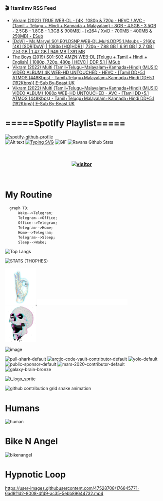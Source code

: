 ### 🎬 1tamilmv RSS Feed

<!-- BLOG-POST-LIST:START -->
- [Vikram &lpar;2022&rpar; TRUE WEB-DL - [4K, 1080p &amp; 720p - HEVC / AVC - &lpar;Tamil + Telugu + Hindi + Kannada + Malayalam&rpar; - 8GB - 4.5GB - 3.5GB - 2.5GB - 1.8GB - 1.3GB &amp; 900MB] - [x264 / XviD - 700MB - 400MB &amp; 250MB] - ESub](https://www.1tamilmv.space/index.php?/forums/topic/165168-vikram-2022-true-web-dl-4k-1080p-720p-hevc-avc-tamil-telugu-hindi-kannada-malayalam-8gb-45gb-35gb-25gb-18gb-13gb-900mb-x264-xvid-700mb-400mb-250mb-esub/&do=findComment&comment=330186)
- [[DoVi] - Ms.Marvel.S01.E01.DSNP.WEB-DL.Multi.DDP5.1.Msubs - 2160p [4K] [SDR|DoVi] | 1080p [HQ|HDR] | 720p - 7.88 GB | 6.91 GB | 2.7 GB | 2.51 GB | 1.47 GB | 949 MB | 391 MB](https://www.1tamilmv.space/index.php?/forums/topic/163675-dovi-msmarvels01e01dsnpweb-dlmultiddp51msubs-2160p-4k-sdrdovi-1080p-hqhdr-720p-788-gb-691-gb-27-gb-251-gb-147-gb-949-mb-391-mb/&do=findComment&comment=330185)
- [The Boys &lpar;2019&rpar; S01-S03 AMZN WEB-DL [Telugu + Tamil + Hindi + English] | 1080p, 720p, 480p | HEVC | DDP 5.1 | MSub](https://www.1tamilmv.space/index.php?/forums/topic/165226-the-boys-2019-s01-s03-amzn-web-dl-telugu-tamil-hindi-english-1080p-720p-480p-hevc-ddp-51-msub/&do=findComment&comment=330184)
- [Vikram &lpar;2022&rpar; Multi &lpar;Tamil+Telugu+Malayalam+Kannada+Hindi&rpar; &lpar;MUSIC VIDEO ALBUM&rpar; 4K WEB-HD UNTOUCHED - HEVC - [Tamil DD+5.1 ATMOS &lpar;448Kbps&rpar; - Tamil+Telugu+Malayalam+Kannada+Hindi DD+5.1 &lpar;192Kbps&rpar;] E-Sub By-Beast UK](https://www.1tamilmv.space/index.php?/forums/topic/165225-vikram-2022-multi-tamiltelugumalayalamkannadahindi-music-video-album-4k-web-hd-untouched-hevc-tamil-dd51-atmos-448kbps-tamiltelugumalayalamkannadahindi-dd51-192kbps-e-sub-by-beast-uk/&do=findComment&comment=330183)
- [Vikram &lpar;2022&rpar; Multi &lpar;Tamil+Telugu+Malayalam+Kannada+Hindi&rpar; &lpar;MUSIC VIDEO ALBUM&rpar; 1080p WEB-HD UNTOUCHED - AVC - [Tamil DD+5.1 ATMOS &lpar;448Kbps&rpar; - Tamil+Telugu+Malayalam+Kannada+Hindi DD+5.1 &lpar;192Kbps&rpar;] E-Sub By-Beast UK](https://www.1tamilmv.space/index.php?/forums/topic/165224-vikram-2022-multi-tamiltelugumalayalamkannadahindi-music-video-album-1080p-web-hd-untouched-avc-tamil-dd51-atmos-448kbps-tamiltelugumalayalamkannadahindi-dd51-192kbps-e-sub-by-beast-uk/&do=findComment&comment=330182)
<!-- BLOG-POST-LIST:END -->

# =====Spotify Playlist=====
[![spotify-github-profile](https://spotify-github-profile.vercel.app/api/view?uid=31rfzgmuvvewegdlxvlev4ynz4vu&cover_image=true&theme=default&bar_color=53b14f&bar_color_cover=true)](https://ravana69.github.io/rss)
</br>
![Alt text](https://spotify-recently-played-readme.vercel.app/api?user=31rfzgmuvvewegdlxvlev4ynz4vu)
[![Typing SVG](https://readme-typing-svg.herokuapp.com?color=%2336BCF7&center=true&vCenter=true&multiline=true&height=81&lines=I+AM+RAVANA;CONTACT+ME+ON+TELEGRAM%3A+%40R4V4N4)](https://git.io/typing-svg)
<img align="centre" height="400px" width="490px" alt="GIF" src="https://github.com/ravana69/ravana69/blob/master/rvm.gif" />
![Ravana Github Stats](https://github-readme-stats.vercel.app/api?username=ravana69&&show_icons=true&theme=radical)

<br />
<h3 align="center"> <a href="https://t.me/r4v4n4"><img src="https://profile-counter.glitch.me/ravana69/count.svg" alt="visitor" width="600"></a> </h3>
</br>

<H1>My Routine</H1>

```mermaid
  graph TD;
      Wake-->Telegram;
      Telegram-->Office;
      Office-->Telegram;
      Telegram-->Home;
      Home-->Telegram;
      Telegram-->Sleep;
      Sleep-->Wake;
```
![Top Langs](https://github-readme-stats.vercel.app/api/top-langs/?username=ravana69&&show_icons=true&theme=radical)

![STATS (THOPHES)](https://github-profile-trophy.vercel.app/?username=ravana69&theme=gruvbox&margin-w=10&margin-h=15&column=8)
<br />
<p align="left">
    <a href="#">
        <img width="20%" src="./assets/images/hand.gif" alt="" />
    </a>
    <a href="#">
        <img width="59%" src="./assets/images/spacer.png" alt="" >
    </a>
    <a href="#">
        <img width="20%" src="./assets/images/skull.gif" alt="" />
    </a>
</p>


![image](https://user-images.githubusercontent.com/47528708/175298537-0623dc00-7b1a-4ec1-b5b1-71768763a234.png)

<img width="148" alt="pull-shark-default" src="https://user-images.githubusercontent.com/47528708/176419715-70981865-4dc6-489a-8a1a-06842db67b15.gif"> <img width="148" alt="arctic-code-vault-contributor-default" src="https://user-images.githubusercontent.com/47528708/175267501-e1fbbb8f-c2b2-4882-b865-2ac4debef26c.png"> <img width="148" alt="yolo-default" src="https://user-images.githubusercontent.com/47528708/175267654-281a1880-1129-4b7b-bf2f-de5dd2bc5afa.png"> <img width="148" alt="public-sponsor-default" src="https://user-images.githubusercontent.com/47528708/175268448-2e78cc75-fb25-4d76-bd22-7df520446b45.png"> <img width="148" alt="mars-2020-contributor-default" src="https://user-images.githubusercontent.com/47528708/175268475-de6d987a-3be9-4353-86a5-23b422559355.png"> <img width="148" alt="galaxy-brain-bronze" src="https://user-images.githubusercontent.com/47528708/176419717-e2fdca8b-0fdc-47dd-9511-a7ff52178a33.gif">

![t_logo_sprite](https://user-images.githubusercontent.com/47528708/175293007-21ff1792-1fca-4be3-bcae-12fdc3aa414f.svg)

![github contribution grid snake animation](https://raw.githubusercontent.com/ravana69/ravana69/output/github-contribution-grid-snake-dark.svg#gh-dark-mode-only)

# Humans
<img width="170" alt="human" src="https://user-images.githubusercontent.com/47528708/176413829-c142d478-1c96-4c3c-a2a4-2dd35374c335.gif">

# Bike N Angel
<img width="170" alt="bikenangel" src="https://user-images.githubusercontent.com/47528708/176616968-3a44f91e-8016-477c-9bb5-c4689a1adbee.gif">

# Hypnotic Loop

https://user-images.githubusercontent.com/47528708/176845771-6ad8f1d2-8008-4f49-ac35-5ebb89644732.mp4


